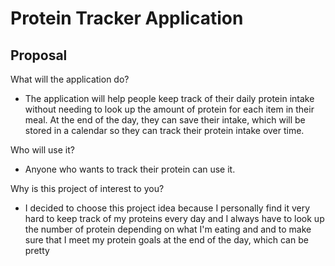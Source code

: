 # Protein Tracker Application

## Proposal

What will the application do?
- The application will help people keep track of their daily protein intake without needing to look up the amount of protein for each item in their meal. At the end of the day, they can save their intake, which will be stored in a calendar so they can track their protein intake over time. 

Who will use it?
- Anyone who wants to track their protein can use it.

Why is this project of interest to you?
- I decided to choose this project idea because I personally find it very hard to keep track of my proteins every day and I always have to look up the number of protein depending on what I'm eating and and to make sure that I meet my protein goals at the end of the day, which can be pretty